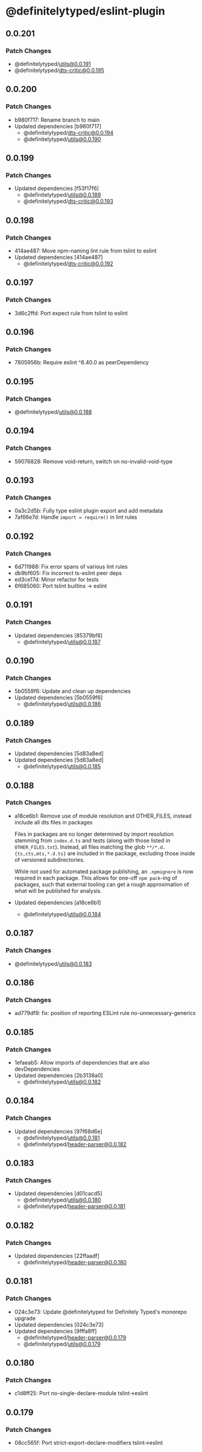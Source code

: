 # @definitelytyped/eslint-plugin

## 0.0.201

### Patch Changes

- @definitelytyped/utils@0.0.191
- @definitelytyped/dts-critic@0.0.195

## 0.0.200

### Patch Changes

- b980f717: Rename branch to main
- Updated dependencies [b980f717]
  - @definitelytyped/dts-critic@0.0.194
  - @definitelytyped/utils@0.0.190

## 0.0.199

### Patch Changes

- Updated dependencies [f53f17f6]
  - @definitelytyped/utils@0.0.189
  - @definitelytyped/dts-critic@0.0.193

## 0.0.198

### Patch Changes

- 414ae487: Move npm-naming lint rule from tslint to eslint
- Updated dependencies [414ae487]
  - @definitelytyped/dts-critic@0.0.192

## 0.0.197

### Patch Changes

- 3d6c2ffd: Port expect rule from tslint to eslint

## 0.0.196

### Patch Changes

- 7805956b: Require eslint ^8.40.0 as peerDependency

## 0.0.195

### Patch Changes

- @definitelytyped/utils@0.0.188

## 0.0.194

### Patch Changes

- 59076828: Remove void-return, switch on no-invalid-void-type

## 0.0.193

### Patch Changes

- 0a3c2d5b: Fully type eslint plugin export and add metadata
- 7af66e7d: Handle `import = require()` in lint rules

## 0.0.192

### Patch Changes

- 6d711988: Fix error spans of various lint rules
- db9bf605: Fix incorrect ts-eslint peer deps
- ed3ce17d: Minor refactor for tests
- 6f685060: Port tslint builtins -> eslint

## 0.0.191

### Patch Changes

- Updated dependencies [85379bf8]
  - @definitelytyped/utils@0.0.187

## 0.0.190

### Patch Changes

- 5b0559f6: Update and clean up dependencies
- Updated dependencies [5b0559f6]
  - @definitelytyped/utils@0.0.186

## 0.0.189

### Patch Changes

- Updated dependencies [5d83a8ed]
- Updated dependencies [5d83a8ed]
  - @definitelytyped/utils@0.0.185

## 0.0.188

### Patch Changes

- a18ce6b1: Remove use of module resolution and OTHER_FILES, instead include all dts files in packages

  Files in packages are no longer determined by import resolution stemming from `index.d.ts` and tests (along with those listed in `OTHER_FILES.txt`).
  Instead, all files matching the glob `**/*.d.{ts,cts,mts,*.d.ts}` are included in the package, excluding those inside of versioned subdirectories.

  While not used for automated package publishing, an `.npmignore` is now required in each package.
  This allows for one-off `npm pack`-ing of packages, such that external tooling can get a rough approximation of what will be published for analysis.

- Updated dependencies [a18ce6b1]
  - @definitelytyped/utils@0.0.184

## 0.0.187

### Patch Changes

- @definitelytyped/utils@0.0.183

## 0.0.186

### Patch Changes

- ad779df9: fix: position of reporting ESLint rule no-unnecessary-generics

## 0.0.185

### Patch Changes

- 1efaeab5: Allow imports of dependencies that are also devDependencies
- Updated dependencies [2b3138a0]
  - @definitelytyped/utils@0.0.182

## 0.0.184

### Patch Changes

- Updated dependencies [97f68d6e]
  - @definitelytyped/utils@0.0.181
  - @definitelytyped/header-parser@0.0.182

## 0.0.183

### Patch Changes

- Updated dependencies [d01cacd5]
  - @definitelytyped/utils@0.0.180
  - @definitelytyped/header-parser@0.0.181

## 0.0.182

### Patch Changes

- Updated dependencies [22ffaadf]
  - @definitelytyped/header-parser@0.0.180

## 0.0.181

### Patch Changes

- 024c3e73: Update @definitelytyped for Definitely Typed's monorepo upgrade
- Updated dependencies [024c3e73]
- Updated dependencies [9fffa8ff]
  - @definitelytyped/header-parser@0.0.179
  - @definitelytyped/utils@0.0.179

## 0.0.180

### Patch Changes

- c1d8ff25: Port no-single-declare-module tslint->eslint

## 0.0.179

### Patch Changes

- 08cc565f: Port strict-export-declare-modifiers tslint->eslint
